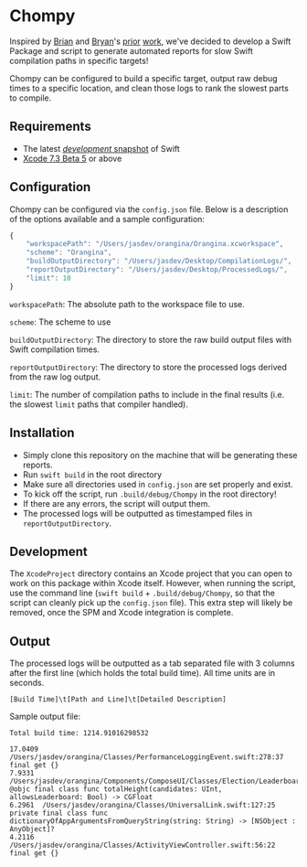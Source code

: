 # Chompy

Inspired by [Brian](https://twitter.com/brianmichel/) and [Bryan](https://twitter.com/irace/)'s [prior](https://github.com/brianmichel/Swift-Analysis-Workflow) [work](http://irace.me/swift-profiling), we've decided to develop a Swift Package and script to generate automated reports for slow Swift compilation paths in specific targets!

Chompy can be configured to build a specific target, output raw debug times to a specific location, and clean those logs to rank the slowest parts to compile.

## Requirements

- The latest [_development_ snapshot](https://swift.org/download/#latest-development-snapshots) of Swift 
- [Xcode 7.3 Beta 5](https://developer.apple.com/xcode/download/) or above

## Configuration

Chompy can be configured via the `config.json` file. Below is a description of the options available and a sample configuration:

```javascript
{
    "workspacePath": "/Users/jasdev/orangina/Orangina.xcworkspace",
    "scheme": "Orangina",
    "buildOutputDirectory": "/Users/jasdev/Desktop/CompilationLogs/",
    "reportOutputDirectory": "/Users/jasdev/Desktop/ProcessedLogs/",
    "limit": 10
}
```

`workspacePath`: The absolute path to the workspace file to use.

`scheme`: The scheme to use

`buildOutputDirectory`: The directory to store the raw build output files with Swift compilation times.

`reportOutputDirectory`: The directory to store the processed logs derived from the raw log output.

`limit`: The number of compilation paths to include in the final results (i.e. the slowest `limit` paths that compiler handled).

## Installation

- Simply clone this repository on the machine that will be generating these reports.
- Run `swift build` in the root directory
- Make sure all directories used in `config.json` are set properly and exist.
- To kick off the script, run `.build/debug/Chompy` in the root directory!
- If there are any errors, the script will output them.
- The processed logs will be outputted as timestamped files in `reportOutputDirectory`.

## Development

The `XcodeProject` directory contains an Xcode project that you can open to work on this package within Xcode itself. However, when running the script, use the command line (`swift build` + `.build/debug/Chompy`, so that the script can cleanly pick up the `config.json` file). This extra step will likely be removed, once the SPM and Xcode integration is complete.

## Output

The processed logs will be outputted as a tab separated file with 3 columns after the first line (which holds the total build time). All time units are in seconds.

`[Build Time]\t[Path and Line]\t[Detailed Description]`

Sample output file:

```
Total build time: 1214.91016298532

17.0409	/Users/jasdev/orangina/Classes/PerformanceLoggingEvent.swift:278:37	final get {}
7.9331	/Users/jasdev/orangina/Components/ComposeUI/Classes/Election/LeaderboardTableView.swift:71:17	@objc final class func totalHeight(candidates: UInt, allowsLeaderboard: Bool) -> CGFloat
6.2961	/Users/jasdev/orangina/Classes/UniversalLink.swift:127:25	private final class func dictionaryOfAppArgumentsFromQueryString(string: String) -> [NSObject : AnyObject]?
4.2116	/Users/jasdev/orangina/Classes/ActivityViewController.swift:56:22	final get {}
```